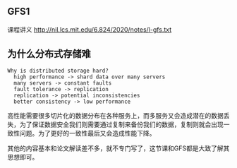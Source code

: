 ## GFS1

课程讲义 http://nil.lcs.mit.edu/6.824/2020/notes/l-gfs.txt

## 为什么分布式存储难

```
Why is distributed storage hard?
  high performance -> shard data over many servers
  many servers -> constant faults
  fault tolerance -> replication
  replication -> potential inconsistencies
  better consistency -> low performance
```

高性能需要很多切片化的数据分布在各种服务上，而多服务又会造成潜在的数据丢失，为了保证数据安全我们则需要通过复制来备份我们的数据，复制则就会出现一致性问题。为了更好的一致性最后又会造成性能下降。

其他的内容基本和论文解读差不多，就不专门写了，这节课和GFS都是大致了解其思想即可。